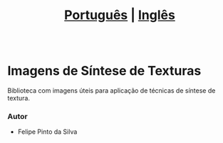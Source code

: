 # <div align="center"><a href="/README.md">Português</a> | <a href="/README_EN.md">Inglês</a></div>
<br><br>
# Imagens de Síntese de Texturas
Biblioteca com imagens úteis para aplicação de técnicas de síntese de textura.

### Autor
* Felipe Pinto da Silva
